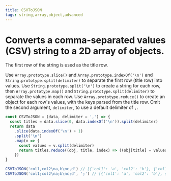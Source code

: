 ```yaml
---
title: CSVToJSON
tags: string,array,object,advanced
---
```


# Converts a comma-separated values (CSV) string to a 2D array of objects.

The first row of the string is used as the title row.

Use `Array.prototype.slice()` and `Array.prototype.indexOf('\n')` and `String.prototype.split(delimiter)` to separate the first row (title row) into values.
Use `String.prototype.split('\n')` to create a string for each row, then `Array.prototype.map()` and `String.prototype.split(delimiter)` to separate the values in each row.
Use `Array.prototype.reduce()` to create an object for each row's values, with the keys parsed from the title row.
Omit the second argument, `delimiter`, to use a default delimiter of `,`.

```js
const CSVToJSON = (data, delimiter = ',') => {
  const titles = data.slice(0, data.indexOf('\n')).split(delimiter)
  return data
    .slice(data.indexOf('\n') + 1)
    .split('\n')
    .map(v => {
      const values = v.split(delimiter)
      return titles.reduce((obj, title, index) => ((obj[title] = values[index]), obj), {})
    })
}
```

```js
CSVToJSON('col1,col2\na,b\nc,d') // [{'col1': 'a', 'col2': 'b'}, {'col1': 'c', 'col2': 'd'}];
CSVToJSON('col1;col2\na;b\nc;d', ';') // [{'col1': 'a', 'col2': 'b'}, {'col1': 'c', 'col2': 'd'}];
```
